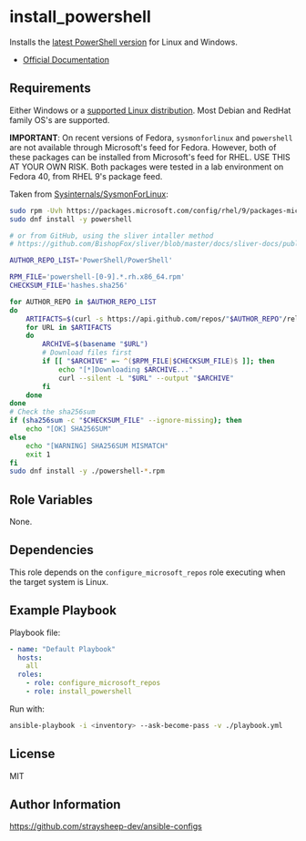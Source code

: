 install_powershell
=========

Installs the [latest PowerShell version](https://github.com/PowerShell/PowerShell/releases) for Linux and Windows.

- [Official Documentation](https://learn.microsoft.com/en-us/powershell/scripting/install/installing-powershell-on-linux?view=powershell-7.4)

Requirements
------------

Either Windows or a [supported Linux distribution](https://packages.microsoft.com/). Most Debian and RedHat family OS's are supported.

**IMPORTANT**: On recent versions of Fedora, `sysmonforlinux` and `powershell` are not available through Microsoft's feed for Fedora. However, both of these packages can be installed from Microsoft's feed for RHEL. USE THIS AT YOUR OWN RISK. Both packages were tested in a lab environment on Fedora 40, from RHEL 9's package feed.

Taken from [Sysinternals/SysmonForLinux](https://github.com/Sysinternals/SysmonForLinux/blob/main/INSTALL.md#rhel-9):

```bash
sudo rpm -Uvh https://packages.microsoft.com/config/rhel/9/packages-microsoft-prod.rpm
sudo dnf install -y powershell

# or from GitHub, using the sliver intaller method
# https://github.com/BishopFox/sliver/blob/master/docs/sliver-docs/public/install#L98

AUTHOR_REPO_LIST='PowerShell/PowerShell'

RPM_FILE='powershell-[0-9].*.rh.x86_64.rpm'
CHECKSUM_FILE='hashes.sha256'

for AUTHOR_REPO in $AUTHOR_REPO_LIST
do
	ARTIFACTS=$(curl -s https://api.github.com/repos/"$AUTHOR_REPO"/releases/latest | awk -F '"' '/browser_download_url/{print $4}')
	for URL in $ARTIFACTS
	do
		ARCHIVE=$(basename "$URL")
		# Download files first
		if [[ "$ARCHIVE" =~ ^($RPM_FILE|$CHECKSUM_FILE)$ ]]; then
			echo "[*]Downloading $ARCHIVE..."
			curl --silent -L "$URL" --output "$ARCHIVE"
		fi
	done
done
# Check the sha256sum
if (sha256sum -c "$CHECKSUM_FILE" --ignore-missing); then
	echo "[OK] SHA256SUM"
else
	echo "[WARNING] SHA256SUM MISMATCH"
	exit 1
fi
sudo dnf install -y ./powershell-*.rpm
```

Role Variables
--------------

None.

Dependencies
------------

This role depends on the `configure_microsoft_repos` role executing when the target system is Linux.

Example Playbook
----------------

Playbook file:

```yml
- name: "Default Playbook"
  hosts:
    all
  roles:
    - role: configure_microsoft_repos
    - role: install_powershell
```

Run with:

```bash
ansible-playbook -i <inventory> --ask-become-pass -v ./playbook.yml
```

License
-------

MIT

Author Information
------------------

https://github.com/straysheep-dev/ansible-configs
